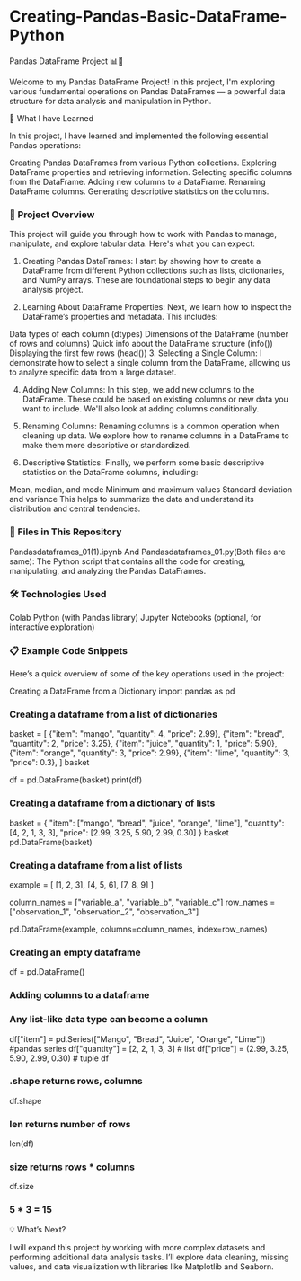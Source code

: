 # Creating-Pandas-Basic-DataFrame-Python
Pandas DataFrame Project 📊🐍

Welcome to my Pandas DataFrame Project! In this project, I'm exploring various fundamental operations on Pandas DataFrames — a powerful data structure for data analysis and manipulation in Python.

🔎 What I have Learned

In this project, I have learned and implemented the following essential Pandas operations:

Creating Pandas DataFrames from various Python collections.
Exploring DataFrame properties and retrieving information.
Selecting specific columns from the DataFrame.
Adding new columns to a DataFrame.
Renaming DataFrame columns.
Generating descriptive statistics on the columns.
### 📁 Project Overview

This project will guide you through how to work with Pandas to manage, manipulate, and explore tabular data. Here's what you can expect:

1. Creating Pandas DataFrames:
I start by showing how to create a DataFrame from different Python collections such as lists, dictionaries, and NumPy arrays. These are foundational steps to begin any data analysis project.

2. Learning About DataFrame Properties:
Next, we learn how to inspect the DataFrame’s properties and metadata. This includes:

Data types of each column (dtypes)
Dimensions of the DataFrame (number of rows and columns)
Quick info about the DataFrame structure (info())
Displaying the first few rows (head())
3. Selecting a Single Column:
I demonstrate how to select a single column from the DataFrame, allowing us to analyze specific data from a large dataset.

4. Adding New Columns:
In this step, we add new columns to the DataFrame. These could be based on existing columns or new data you want to include. We'll also look at adding columns conditionally.

5. Renaming Columns:
Renaming columns is a common operation when cleaning up data. We explore how to rename columns in a DataFrame to make them more descriptive or standardized.

6. Descriptive Statistics:
Finally, we perform some basic descriptive statistics on the DataFrame columns, including:

Mean, median, and mode
Minimum and maximum values
Standard deviation and variance This helps to summarize the data and understand its distribution and central tendencies.

### 📂 Files in This Repository

Pandasdataframes_01(1).ipynb And Pandasdataframes_01.py(Both files are same): The Python script that contains all the code for creating, manipulating, and analyzing the Pandas DataFrames.

### 🛠 Technologies Used

Colab Python (with Pandas library)
Jupyter Notebooks (optional, for interactive exploration)

### 📋 Example Code Snippets

Here’s a quick overview of some of the key operations used in the project:

Creating a DataFrame from a Dictionary
import pandas as pd

### Creating a dataframe from a list of dictionaries
basket = [
    {"item": "mango", "quantity": 4, "price": 2.99},
    {"item": "bread", "quantity": 2, "price": 3.25},
    {"item": "juice", "quantity": 1, "price": 5.90},
    {"item": "orange", "quantity": 3, "price": 2.99},
    {"item": "lime", "quantity": 3, "price": 0.3},
]
basket

df = pd.DataFrame(basket)
print(df)
### Creating a dataframe from a dictionary of lists
basket = {
    "item": ["mango", "bread", "juice", "orange", "lime"],
    "quantity": [4, 2, 1, 3, 3],
    "price": [2.99, 3.25, 5.90, 2.99, 0.30]
}
basket
pd.DataFrame(basket)

### Creating a dataframe from a list of lists
example = [
    [1, 2, 3],
    [4, 5, 6],
    [7, 8, 9]
]

column_names = ["variable_a", "variable_b", "variable_c"]
row_names = ["observation_1", "observation_2", "observation_3"]

pd.DataFrame(example, columns=column_names, index=row_names)
### Creating an empty dataframe
df = pd.DataFrame()

### Adding columns to a dataframe
### Any list-like data type can become a column
df["item"] = pd.Series(["Mango", "Bread", "Juice", "Orange", "Lime"]) #pandas series
df["quantity"] = [2, 2, 1, 3, 3] # list
df["price"] = (2.99, 3.25, 5.90, 2.99, 0.30) # tuple
df

### .shape returns rows, columns
df.shape

### len returns number of rows
len(df)
### size returns rows * columns
df.size
### 5 * 3 = 15

💡 What’s Next?

I will expand this project by working with more complex datasets and performing additional data analysis tasks.
I’ll explore data cleaning, missing values, and data visualization with libraries like Matplotlib and Seaborn.
